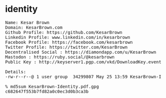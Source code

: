 # identity
<pre>
Name: Kesar Brown
Domain: KesarBrown.com
Github Profile: https://github.com/KesarBrown
Linkedin Profile: www.linkedin.com/in/kesarbrown
Facebook Profile: https://facebook.com/kesarbrown
Twitter Profile: https://twitter.com/KesarBrown
Decentralised Social : https://diamondapp.com/u/KesarBrown
Mastodon : https://ruby.social/@kesarbrown
Public Key : http://keyserver1.pgp.com/vkd/DownloadKey.event?keyid=0xD276C3D7BBBB89C7 

Details:
-rw-r--r--@ 1 user group  34299807 May 25 13:59 KesarBrown-Identity.pdf.gpg

% md5sum KesarBrown-Identity.pdf.gpg
c682647f553b7fd82a0c0ec3d0b3ca3b
</pre>

